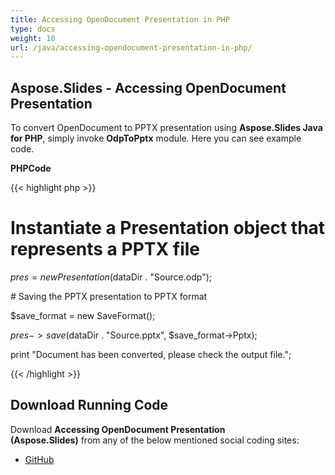 ```yaml
---
title: Accessing OpenDocument Presentation in PHP
type: docs
weight: 10
url: /java/accessing-opendocument-presentation-in-php/
---
```


## **Aspose.Slides - Accessing OpenDocument Presentation**
To convert OpenDocument to PPTX presentation using **Aspose.Slides Java for PHP**, simply invoke **OdpToPptx** module. Here you can see example code.

**PHPCode**

{{< highlight php >}}

 # Instantiate a Presentation object that represents a PPTX file

$pres = new Presentation($dataDir . "Source.odp");

\# Saving the PPTX presentation to PPTX format

$save_format = new SaveFormat();

$pres->save($dataDir . "Source.pptx", $save_format->Pptx);

print "Document has been converted, please check the output file.";

{{< /highlight >}}
## **Download Running Code**
Download **Accessing OpenDocument Presentation (Aspose.Slides)** from any of the below mentioned social coding sites:

- [GitHub](https://github.com/aspose-slides/Aspose.Slides-for-Java/blob/master/Plugins/Aspose_Slides_Java_for_PHP/src/aspose/slides/WorkingWithPresentation/OdpToPptx.php)
